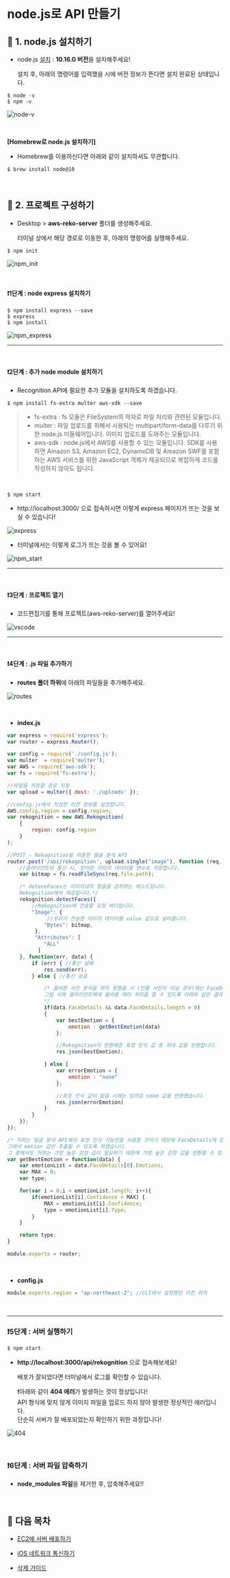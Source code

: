 # node.js로 API 만들기

## 🚩 1. node.js 설치하기

* node.js [설치](https://nodejs.org/ko/) :  **10.16.0 버전**을 설치해주세요!

  설치 후, 아래의 명령어를 입력했을 시에 버전 정보가 뜬다면 설치 완료된 상태입니다.

```
$ node -v
$ npm -v
```

![node-v](https://github.com/kyeahen/ExpressionRekognitionMusicService/blob/master/Guide/images/node-v.png)

<br/>

**[Homebrew로 node.js 설치하기]**

- Homebrew를 이용하신다면 아래와 같이 설치하셔도 무관합니다.

```
$ brew install node@10
```

<br/>

## 🚩 2. 프로젝트 구성하기

* Desktop > **aws-reko-server** 폴더를 생성해주세요.

  터미널 상에서 해당 경로로 이동한 후, 아래의 명령어를 실행해주세요.

```
$ npm init
```

![npm_init](https://github.com/kyeahen/ExpressionRekognitionMusicService/blob/master/Guide/images/npm_init.png)

<br/>

#### ❗️1단계 : node express 설치하기

```
$ npm install express --save
$ express 
$ npm install
```

![npm_express](https://github.com/kyeahen/ExpressionRekognitionMusicService/blob/master/Guide/images/npm_express.png)

---------



<br/>

#### ❗️2단계 : 추가 node module 설치하기

* Recognition API에 필요한 추가 모듈을 설치하도록 하겠습니다.

```
$ npm install fs-extra multer aws-sdk --save
```

> - fs-extra : fs 모듈은 FileSystem의 약자로 파일 처리와 관련된 모듈입니다. 
> - multer : 파일 업로드를 위해서 사용되는 multipart/form-data를 다루기 위한 node.js 미들웨어입니다. 이미지 업로드를 도와주는 모듈입니다.
> - aws-sdk : node.js에서 AWS를 사용할 수 있는 모듈입니다. SDK를 사용하면 Amazon S3, Amazon EC2, DynamoDB 및 Amazon SWF를 포함하는 AWS 서비스를 위한 JavaScript 객체가 제공되므로 복잡하게 코드를 작성하지 않아도 됩니다.

<br/>

```
$ npm start
```

- http://localhost:3000/ 으로 접속하시면 이렇게 express 페이지가 뜨는 것을 보실 수 있습니다!

![express](https://github.com/kyeahen/ExpressionRekognitionMusicService/blob/master/Guide/images/express.png)

* 터미널에서는 이렇게 로그가 뜨는 것을 볼 수 있어요!

![npm_start](https://github.com/kyeahen/ExpressionRekognitionMusicService/blob/master/Guide/images/npm_start.png)

-----------



<br/>

#### ❗️3단계 : 프로젝트 열기

* 코드편집기를 통해 프로젝트(aws-reko-server)를 열어주세요!

![vscode](https://github.com/kyeahen/ExpressionRekognitionMusicService/blob/master/Guide/images/vscode.png)

--------------

<br/>

#### ❗️4단계 : .js 파일 추가하기

- **routes 폴더 하위**에 아래의 파일들을 추가해주세요.

![routes](https://github.com/kyeahen/ExpressionRekognitionMusicService/blob/master/Guide/images/routes.png)

<br/>

* **index.js** 

```javascript
var express = require('express');
var router = express.Router();

var config = require('./config.js');
var multer  = require('multer');
var AWS = require('aws-sdk');
var fs = require('fs-extra');

//파일을 저장할 경로 지정
var upload = multer({ dest: './uploads' });

//config.js에서 작성한 리전 정보를 설정합니다.
AWS.config.region = config.region;
var rekognition = new AWS.Rekognition(
	{
		region: config.region
	}
);

//POST - Rekognition을 이용한 얼굴 분석 API 
router.post('/api/rekognition', upload.single("image"), function (req, res, next) {
	//클라이언트와 통신 시, 받아온 이미지 데이터를 변수로 저장합니다.
	var bitmap = fs.readFileSync(req.file.path);

	/* deteceFaces는 이미지내의 얼굴을 감지하는 메소드입니다.
	Rekognition에서 제공됩니다.*/
	rekognition.detectFaces({
		//Rekognition에 전송할 요청 바디입니다.
	 	"Image": { 
			 //우리가 전송한 이미지 데이터를 value 값으로 넣어줍니다.
	 		"Bytes": bitmap,
		 },
		 "Attributes": [
			"ALL"
		  ]
	}, function(err, data) {
	 	if (err) { //통신 실패
	 		res.send(err);
	 	} else { //통신 성공

			/* 올바른 사진 분석을 하지 못했을 시 (인물 사진이 아닐 경우)에는 FaceDetail 값이 빈 배열로 오게 됩니다. 
			그럴 시에 클라이언트에게 올바를 에러 처리를 할 수 있도록 아래와 같은 결과를 반환하도록 하였습니다.
			*/
			if(data.FaceDetails && data.FaceDetails.length > 0)
			{	
				var bestEmotion = {
					emotion : getBestEmotion(data)
				};

				//Rekognition이 반환해준 표정 인식 값 중 최대 값을 반환합니다.
				res.json(bestEmotion);

			} else {
				var errorEmotion = {
					emotion : "none"
				};

				//표정 인식 값이 없을 시에는 임의로 none 값을 반환했습니다.
				res.json(errorEmotion)
			}
		}
	});
});

/* 저희는 얼굴 분석 API에서 표정 인식 기능만을 사용할 것이기 때문에 FaceDetails에 있는 모든 값들이 필요하지 않습니다.
그래서 emtion 값만 추출할 수 있도록 하였습니다. 
그 중에서도 저희는 가장 높은 감정 값이 필요하기 때문에 가장 높은 감정 값을 반환할 수 있도록 하였습니다. */
var getBestEmotion = function(data) {
	var emotionList = data.FaceDetails[0].Emotions;
	var MAX = 0;
	var type;

	for(var i = 0;i < emotionList.length; i++){
		if(emotionList[i].Confidence > MAX) {
			MAX = emotionList[i].Confidence;
			type = emotionList[i].Type;
		}
	}

	return type;
}

module.exports = router;
```

<br/>

* **config.js** 

```javascript
module.exports.region = "ap-northeast-2"; //CLI에서 설정했던 리전 위치
```

<br/>

--------


### ❗️5단계 : 서버 실행하기

```javascript
$ npm start
```

- **http://localhost:3000/api/rekognition** 으로 접속해보세요!

  배포가 잘되었다면 터미널에서 로그를 확인할 수 있습니다.

  ❗️아래와 같이 **404 에러**가 발생하는 것이 정상입니다! <br/>
    API 형식에 맞지 않게 이미지 파일을 업로드 하지 않아 발생한 정상적인 에러입니다.<br/>
    단순히 서버가 잘 배포되었는지 확인하기 위한 과정입니다! <br/>

![404](https://github.com/kyeahen/ExpressionRekognitionMusicService/blob/master/Guide/images/404.png)

<br/>

### ❗️6단계 : 서버 파일 압축하기

- **node_modules 파일**을 제거한 후, 압축해주세요!!

<br/>

## 🚩 다음 목차

- [EC2에 서버 배포하기](https://github.com/kyeahen/ExpressionRekognitionMusicService/blob/master/Guide/EC2%EC%97%90%20%EC%84%9C%EB%B2%84%20%EB%B0%B0%ED%8F%AC%ED%95%98%EA%B8%B0.md)

- [iOS 네트워크 통신하기](https://github.com/kyeahen/ExpressionRekognitionMusicService/blob/master/Guide/iOS%20%EB%84%A4%ED%8A%B8%EC%9B%8C%ED%82%B9%20%ED%86%B5%EC%8B%A0%ED%95%98%EA%B8%B0.md)
- [삭제 가이드]()

